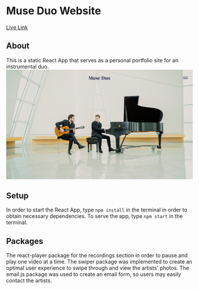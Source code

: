 # Muse Duo Website
[Live Link](https://themuseduo.com/)
## About
This is a static React App that serves as a personal portfolio site for an instrumental duo. 
![landing-page-screen](./readme-resources/Screen%20Shot%202023-01-30%20at%209.14.00%20PM.png)
## Setup
In order to start the React App, type `npm install` in the terminal in order to obtain necessary dependencies. To serve the app, type `npm start` in the terminal. 
## Packages 
The react-player package for the recordings section in order to pause and play one video at a time. The swiper package was implemented to create an optimal user experience to swipe through and view the artists' photos. The email.js package was used to create an email form, so users may easily contact the artists. 

